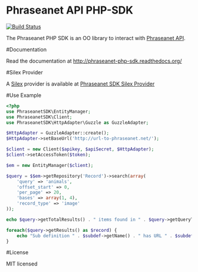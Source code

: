 Phraseanet API PHP-SDK
======================

[![Build Status](https://secure.travis-ci.org/alchemy-fr/Phraseanet-PHP-SDK.png?branch=master)](http://travis-ci.org/alchemy-fr/Phraseanet-PHP-SDK)

The Phraseanet PHP SDK is an OO library to interact with
[Phraseanet API](https://docs.phraseanet.com/Devel).

#Documentation

Read the documentation at http://phraseanet-php-sdk.readthedocs.org/

#Silex Provider

A [Silex](http://silex.sensiolabs.org/) provider is available at [Phraseanet SDK Silex Provider](https://github.com/alchemy-fr/Phraseanet-PHP-SDK-Silex-Provider)

#Use Example

```php
<?php
use PhraseanetSDK\EntityManager;
use PhraseanetSDK\Client;
use PhraseanetSDK\HttpAdapter\Guzzle as GuzzleAdapter;

$HttpAdapter = GuzzleAdapter::create();
$HttpAdapter->setBaseUrl('http://url-to-phraseanet.net/');

$client = new Client($apikey, $apiSecret, $HttpAdapter);
$client->setAccessToken($token);

$em = new EntityManager($client);

$query = $$em->getRepository('Record')->search(array(
    'query' => 'animals',
    'offset_start' => 0,
    'per_page' => 20,
    'bases' => array(1, 4),
    'record_type' => 'image'
));

echo $query->getTotalResults() . " items found in " . $query->getQueryTime() . " seconds\n";

foreach($query->getResults() as $record) {
    echo "Sub definition " . $subdef->getName() . " has URL " . $subdef->getPermalink()->getUrl() . "\n";
}
```

#License

MIT licensed
